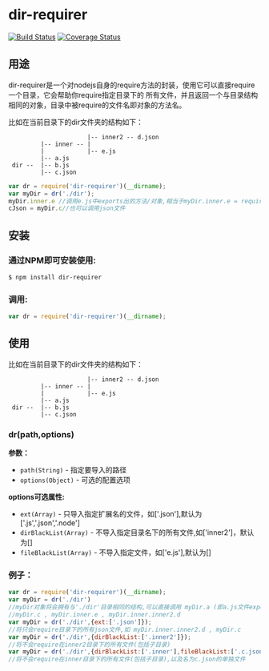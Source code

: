 # dir-requirer

[![Build Status](https://travis-ci.org/DavidCai1993/dir-requirer.svg?branch=master)](https://travis-ci.org/DavidCai1993/dir-requirer)
[![Coverage Status](https://coveralls.io/repos/DavidCai1993/dir-requirer/badge.svg)](https://coveralls.io/r/DavidCai1993/dir-requirer)

## 用途
dir-requirer是一个对nodejs自身的require方法的封装，使用它可以直接require一个目录，它会帮助你require指定目录下的
所有文件，并且返回一个与目录结构相同的对象，目录中被require的文件名即对象的方法名。

比如在当前目录下的dir文件夹的结构如下：

```
					  |-- inner2 -- d.json
		 |-- inner -- |
		 |            |-- e.js
		 |-- a.js
 dir --  |-- b.js
         |-- c.json
```	

```js
var dr = require('dir-requirer')(__dirname);
var myDir = dr('./dir');
myDir.inner.e //调用e.js中exports出的方法/对象,相当于myDir.inner.e = require('./dir/inner/e');
cJson = myDir.c//也可以调用json文件
```

## 安装

### 通过NPM即可安装使用:

```bash
$ npm install dir-requirer
```

### 调用:

```js
var dr = require('dir-requirer')(__dirname);
```

## 使用

比如在当前目录下的dir文件夹的结构如下：

```
					  |-- inner2 -- d.json
		 |-- inner -- |
		 |            |-- e.js
		 |-- a.js
 dir --  |-- b.js
         |-- c.json
```	

### dr(path,options)

__参数：__

* `path(String)` - 指定要导入的路径
* `options(Object)` - 可选的配置选项

__options可选属性:__

* `ext(Array)` - 只导入指定扩展名的文件，如['.json'],默认为['.js','.json','.node'] 
* `dirBlackList(Array)` - 不导入指定目录名下的所有文件,如['inner2']，默认为[]
* `fileBlackList(Array)` - 不导入指定文件，如['e.js'],默认为[]

### 例子：

```js
var dr = require('dir-requirer')(__dirname);
var myDir = dr('./dir')
//myDir对象将会拥有与'./dir'目录相同的结构,可以直接调用 myDir.a (即a.js文件exports出的对象/方法) , 
//myDir.c , myDir.inner.e , myDir.inner.inner2.d 
var myDir = dr('./dir',{ext:['.json']});
//将只会require目录下的所有json文件,如 myDir.inner.inner2.d , myDir.c 
var myDir = dr('./dir',{dirBlackList:['.inner2']});
//将不会require在inner2目录下的所有文件(包括子目录)
var myDir = dr('./dir',{dirBlackList:['.inner'],fileBlackList:['.c.json']});
//将不会require在inner目录下的所有文件(包括子目录),以及名为c.json的单独文件
```








